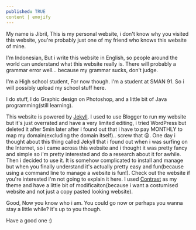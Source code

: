 ```yaml
---
published: TRUE
content | emojify
---
```


My name is Jibril,
This is my personal website, i don't know why you visited this website, you're probably just one of my friend who knows this website of mine.

I'm Indonesian,
But i write this website in English, so people around the world can understand what this website really is. There will probably a grammar error well... because my grammar sucks, don't judge.

I'm a High school student,
For now though. I'm a student at SMAN 91. So i will possibly upload my school stuff here.

I do stuff,
I do Graphic design on Photoshop, and a little bit of Java programming(still learning).

This website
is powered by [Jekyll](http://jekyllrb.com). I used to use Blogger to run my website but it's just overrated and have a very limited editing, i tried WordPress but deleted it after 5min later after i found out that i have to pay MONTHLY to map my domain(excluding the domain itself).. screw that :unamused:. One day i thought about this thing called Jekyll that i found out when i was surfing on the Internet, so i came across this website and i thought it was pretty fancy and simple so i'm pretty interested and do a research about it for awhile. Then i decided to use it. It is somehow complicated to install and manage but when you finally understand it's actually pretty easy and fun(because using a command line to manage a website is fun!). Check out the website if you're interested i'm not going to explain it here. I used [Contrast](http://niklasbuschmann.github.io/contrast) as my theme and have a little bit of modificaiton(because i want a costumised website and not just a copy pasted looking website).

Good,
Now you know who i am. You could go now or perhaps you wanna stay a little while? it's up to you though.

Have a good one :)
